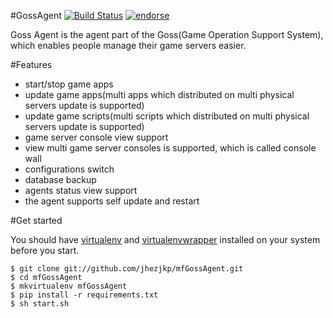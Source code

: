 #GossAgent [![Build Status](https://secure.travis-ci.org/jhezjkp/mfGossAgent.png)](http://travis-ci.org/jhezjkp/mfGossAgent) [![endorse](http://api.coderwall.com/jhezjkp/endorsecount.png)](http://coderwall.com/jhezjkp)

Goss Agent is the agent part of the Goss(Game Operation Support System), which enables people manage their game servers easier.

#Features

+ start/stop game apps
+ update game apps(multi apps which distributed on multi physical servers update is supported)
+ update game scripts(multi scripts which distributed on multi physical servers update is supported)
+ game server console view support
+ view multi game server consoles is supported, which is called console wall
+ configurations switch
+ database backup
+ agents status view support
+ the agent supports self update and restart

#Get started

You should have [virtualenv](http://www.virtualenv.org "virtualenv") and [virtualenvwrapper](http://virtualenvwrapper.readthedocs.org/en/latest/index.html "virtualenvwrapper") installed on your system before you start.

    $ git clone git://github.com/jhezjkp/mfGossAgent.git
    $ cd mfGossAgent
    $ mkvirtualenv mfGossAgent
    $ pip install -r requirements.txt
    $ sh start.sh
